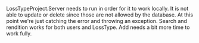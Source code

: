 LossTypeProject.Server needs to run in order for it to work locally. It is not able to update or delete since those are not allowed by the database. At this point we're just catching the error and throwing an exception.
Search and rendition works for both users and LossType. Add needs a bit more time to work fully.

